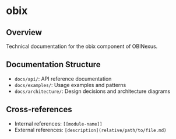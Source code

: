 # obix

## Overview
Technical documentation for the obix component of OBINexus.

## Documentation Structure
- `docs/api/`: API reference documentation
- `docs/examples/`: Usage examples and patterns
- `docs/architecture/`: Design decisions and architecture diagrams

## Cross-references
- Internal references: `[[module-name]]`
- External references: `[description](relative/path/to/file.md)`
